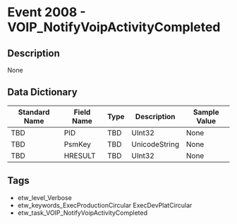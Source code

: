 # Event 2008 - VOIP_NotifyVoipActivityCompleted

## Description
None

## Data Dictionary
|Standard Name|Field Name|Type|Description|Sample Value|
|---|---|---|---|---|
|TBD|PID|TBD|UInt32|None|None|
|TBD|PsmKey|TBD|UnicodeString|None|None|
|TBD|HRESULT|TBD|UInt32|None|None|

## Tags
* etw_level_Verbose
* etw_keywords_ExecProductionCircular ExecDevPlatCircular
* etw_task_VOIP_NotifyVoipActivityCompleted